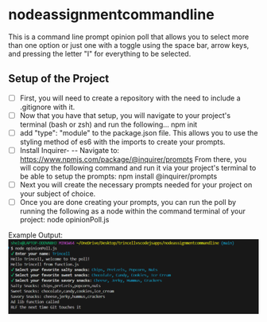 # nodeassignmentcommandline
This is a command line prompt opinion poll that allows you to select more than one option or just one with a toggle using the space bar, arrow keys, and pressing the letter "I" for everything to be selected. 

## Setup of the Project
- [ ] First, you will need to create a repository with the need to include a .gitignore with it. 
- [ ] Now that you have that setup, you will navigate to your project's terminal (bash or zsh) and run the following...
npm init
- [ ] add "type": "module" to the package.json file. This allows you to use the styling method of es6 with the imports to create your prompts. 
- [ ] Install Inquirer-
-- Navigate to: https://www.npmjs.com/package/@inquirer/prompts
From there, you will copy the following command and run it via your project's terminal to be able to setup the prompts:
npm install @inquirer/prompts
- [ ] Next you will create the necessary prompts needed for your project on your subject of choice. 
- [ ] Once you are done creating your prompts, you can run the poll by running the following as a node within the command terminal of your project:
node opinionPoll.js

Example Output:
![Output Image](Exampleoutput.png)